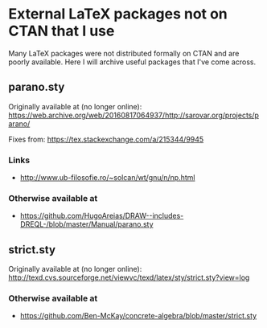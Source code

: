 # External LaTeX packages not on CTAN that I use

Many LaTeX packages were not distributed formally on CTAN and are poorly available. Here I will archive useful packages that I've come across.

## parano.sty

Originally available at (no longer online): <https://web.archive.org/web/20160817064937/http://sarovar.org/projects/parano/>

Fixes from: <https://tex.stackexchange.com/a/215344/9945>

### Links

- <http://www.ub-filosofie.ro/~solcan/wt/gnu/n/np.html>

### Otherwise available at

- <https://github.com/HugoAreias/DRAW--includes-DREQL-/blob/master/Manual/parano.sty>

## strict.sty

Originally available at (no longer online): <http://texd.cvs.sourceforge.net/viewvc/texd/latex/sty/strict.sty?view=log>

### Otherwise available at

- <https://github.com/Ben-McKay/concrete-algebra/blob/master/strict.sty>
